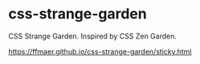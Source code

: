# css-strange-garden
CSS Strange Garden. Inspired by CSS Zen Garden.

https://ffmaer.github.io/css-strange-garden/sticky.html
